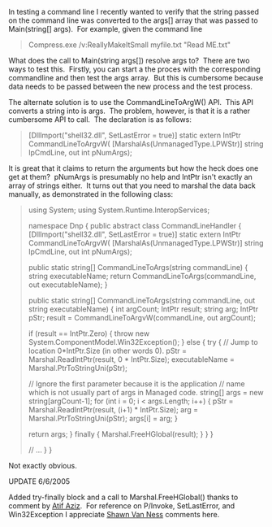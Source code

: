 
In testing a command line I recently wanted to verify that the string passed on the command line was converted to the args\[\] array that was passed to Main(string\[\] args).  For example, given the command line

> Compress.exe /v:ReallyMakeItSmall myfile.txt "Read ME.txt"

What does the call to Main(string args\[\]) resolve args to?  There are two ways to test this.  Firstly, you can start a the proces with the corresponding commandline and then test the args array.  But this is cumbersome because data needs to be passed between the new process and the test process.

The alternate solution is to use the CommandLineToArgW() API.  This API converts a string into is args.  The problem, however, is that it is a rather cumbersome API to call.  The declaration is as follows:

> \[DllImport("shell32.dll", SetLastError \= true)\] static extern IntPtr CommandLineToArgvW( \[MarshalAs(UnmanagedType.LPWStr)\] string lpCmdLine, out int pNumArgs);

It is great that it claims to return the arguments but how the heck does one get at them?  pNumArgs is presumably no help and IntPtr isn't exactly an array of strings either.  It turns out that you need to marshal the data back manually, as demonstrated in the following class:

> using System; using System.Runtime.InteropServices;
> 
> namespace Dnp { public abstract class CommandLineHandler { \[DllImport("shell32.dll", SetLastError \= true)\] static extern IntPtr CommandLineToArgvW( \[MarshalAs(UnmanagedType.LPWStr)\] string lpCmdLine, out int pNumArgs);
> 
> public static string\[\] CommandLineToArgs(string commandLine) { string executableName; return CommandLineToArgs(commandLine, out executableName); }
> 
> public static string\[\] CommandLineToArgs(string commandLine, out string executableName) { int argCount; IntPtr result; string arg; IntPtr pStr; result \= CommandLineToArgvW(commandLine, out argCount);
> 
> if (result == IntPtr.Zero) { throw new System.ComponentModel.Win32Exception(); } else { try { // Jump to location 0\*IntPtr.Size (in other words 0). pStr \= Marshal.ReadIntPtr(result, 0 \* IntPtr.Size); executableName \= Marshal.PtrToStringUni(pStr);
> 
> // Ignore the first parameter because it is the application // name which is not usually part of args in Managed code. string\[\] args \= new string\[argCount-1\]; for (int i \= 0; i < args.Length; i++) { pStr \= Marshal.ReadIntPtr(result, (i+1) \* IntPtr.Size); arg \= Marshal.PtrToStringUni(pStr); args\[i\] \= arg; }
> 
> return args; } finally { Marshal.FreeHGlobal(result); } } }
> 
> // ... } }

Not exactly obvious.

UPDATE 6/6/2005

Added try-finally block and a call to Marshal.FreeHGlobal() thanks to comment by [Atif Aziz](http://www.raboof.com/).  For reference on P/Invoke, SetLastError, and Win32Exception I appreciate [Shawn Van Ness](https://www.windojitsu.com) comments here.
